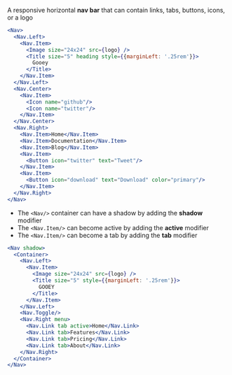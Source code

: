 A responsive horizontal **nav bar** that can contain links, tabs, buttons, icons, or a logo

```jsx
<Nav>
  <Nav.Left>
    <Nav.Item>
      <Image size="24x24" src={logo} />
      <Title size="5" heading style={{marginLeft: '.25rem'}}>
        Gooey
      </Title>
    </Nav.Item>
  </Nav.Left>
  <Nav.Center>
    <Nav.Item>
      <Icon name="github"/>
      <Icon name="twitter"/>
    </Nav.Item>
  </Nav.Center>
  <Nav.Right>
    <Nav.Item>Home</Nav.Item>
    <Nav.Item>Documentation</Nav.Item>
    <Nav.Item>Blog</Nav.Item>
    <Nav.Item>
      <Button icon="twitter" text="Tweet"/>
    </Nav.Item>
    <Nav.Item>
      <Button icon="download" text="Download" color="primary"/>
    </Nav.Item>
  </Nav.Right>
</Nav>
```

* The `<Nav/>` container can have a shadow by adding the **shadow** modifier
* The `<Nav.Item/>` can become active by adding the **active** modifier
* The `<Nav.Item/>` can become a tab by adding the **tab** modifier

```jsx
<Nav shadow>
  <Container>
    <Nav.Left>
      <Nav.Item>
        <Image size="24x24" src={logo} />
        <Title size="5" style={{marginLeft: '.25rem'}}>
          GOOEY
        </Title>
      </Nav.Item>
    </Nav.Left>
    <Nav.Toggle/>
    <Nav.Right menu>
      <Nav.Link tab active>Home</Nav.Link>
      <Nav.Link tab>Features</Nav.Link>
      <Nav.Link tab>Pricing</Nav.Link>
      <Nav.Link tab>About</Nav.Link>
    </Nav.Right>
  </Container>
</Nav>
```
